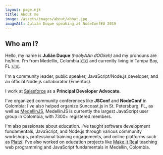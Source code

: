 ```yaml
---
layout: page.njk
title: About me
image: /assets/images/about/about.jpg
imageAlt: Julián Duque speaking at NodeConfEU 2019
---
```


## Who am I?

Hello, my name is **Julián Duque** _(hoolyAAn dOOkeh)_ and my pronouns are he/him. I'm from Medellín, Colombia 🇨🇴 and currently living in Tampa Bay, FL 🇺🇸.

I'm a community leader, public speaker, JavaScript/Node.js developer, and an official Node.js collaborator (Emeritus).

I work at [Salesforce](https://developer.salesforce.com) as a **Principal Developer Advocate**.

I've organized community conferences like **JSConf** and **NodeConf** in Colombia; I've also helped organize Suncoast.js in St. Petersburg, FL, as well as [MedellinJS](https://www.meetup.com/medellinjs/), MedellinJS is currently the largest JavaScript user group in Colombia, with 7300+ registered members.

I'm also passionate about education. I've taught software development fundamentals, JavaScript, and Node.js through various community workshops, professional training engagements, and online platforms such as [Platzi](https://platzi.com/). I've also worked on education projects like [Make It Real](https://makeitreal.camp/) teaching web programming and JavaScript fundamentals in Medellín, Colombia.